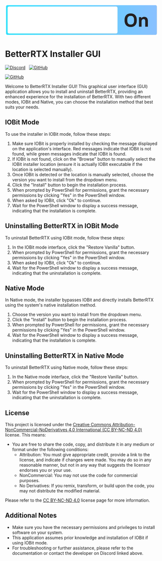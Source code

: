![BetterRTX Installer GUI](assets/banner.png)

# BetterRTX Installer GUI

[![Discord](https://img.shields.io/badge/Join%20The%20BetterRTX-Discord%20Server-7289DA?style=flat-square&logo=discord)](https://discord.com/users/753294480609902712)&nbsp;&nbsp;&nbsp;[![GitHub](https://img.shields.io/badge/Check%20out%20the-GitHub-181717?style=flat-square&logo=github)](https://github.com/SomnathChW)

[![GitHub](https://img.shields.io/badge/Check%20out%20the%20original%20Installer-GitHub-181717?style=flat-square&logo=github)](https://github.com/SomnathChW)

Welcome to BetterRTX Installer GUI! This graphical user interface (GUI) application allows you to install and uninstall BetterRTX, providing an enhanced experience for the installation of BetterRTX. With two different modes, IOBit and Native, you can choose the installation method that best suits your needs.

## IOBit Mode

To use the installer in IOBit mode, follow these steps:

1. Make sure IOBit is properly installed by checking the message displayed on the application's interface. Red messages indicate that IOBit is not found, while green messages indicate that IOBit is found.
2. If IOBit is not found, click on the "Browse" button to manually select the IOBit installer location (ensure it is actually IOBit executable if the location is selected manually).
3. Once IOBit is detected or the location is manually selected, choose the version you want to install from the dropdown menu.
4. Click the "Install" button to begin the installation process.
5. When prompted by PowerShell for permissions, grant the necessary permissions by clicking "Yes" in the PowerShell window.
6. When asked by IOBit, click "Ok" to continue.
7. Wait for the PowerShell window to display a success message, indicating that the installation is complete.

## Uninstalling BetterRTX in IOBit Mode

To uninstall BetterRTX using IOBit mode, follow these steps:

1. In the IOBit mode interface, click the "Restore Vanilla" button.
2. When prompted by PowerShell for permissions, grant the necessary permissions by clicking "Yes" in the PowerShell window.
3. When asked by IOBit, click "Ok" to continue.
4. Wait for the PowerShell window to display a success message, indicating that the uninstallation is complete.

## Native Mode

In Native mode, the installer bypasses IOBit and directly installs BetterRTX using the system's native installation method.

1. Choose the version you want to install from the dropdown menu.
2. Click the "Install" button to begin the installation process.
3. When prompted by PowerShell for permissions, grant the necessary permissions by clicking "Yes" in the PowerShell window.
4. Wait for the PowerShell window to display a success message, indicating that the installation is complete.

## Uninstalling BetterRTX in Native Mode

To uninstall BetterRTX using Native mode, follow these steps:

1. In the Native mode interface, click the "Restore Vanilla" button.
2. When prompted by PowerShell for permissions, grant the necessary permissions by clicking "Yes" in the PowerShell window.
3. Wait for the PowerShell window to display a success message, indicating that the uninstallation is complete.

## License

This project is licensed under the [Creative Commons Attribution-NonCommercial-NoDerivatives 4.0 International (CC BY-NC-ND 4.0)](https://creativecommons.org/licenses/by-nc-nd/4.0/) license. This means:

-   You are free to share the code, copy, and distribute it in any medium or format under the following conditions:
    -   Attribution: You must give appropriate credit, provide a link to the license, and indicate if changes were made. You may do so in any reasonable manner, but not in any way that suggests the licensor endorses you or your use.
    -   NonCommercial: You may not use the code for commercial purposes.
    -   No Derivatives: If you remix, transform, or build upon the code, you may not distribute the modified material.

Please refer to the [CC BY-NC-ND 4.0](https://creativecommons.org/licenses/by-nc-nd/4.0/) license page for more information.

## Additional Notes

-   Make sure you have the necessary permissions and privileges to install software on your system.
-   This application assumes prior knowledge and installation of IOBit if using IOBit mode.
-   For troubleshooting or further assistance, please refer to the documentation or contact the developer on Discord linked above.
